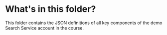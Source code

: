 # What's in this folder?

This folder contains the JSON definitions of all key components of the demo Search Service account in the course.
